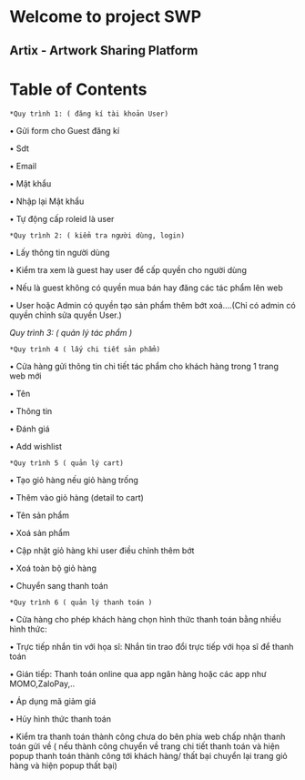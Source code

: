# Welcome to project SWP 
## Artix - Artwork Sharing Platform
# Table of Contents

    *Quy trình 1: ( đăng kí tài khoản User)

• Gửi form cho Guest đăng kí

• Sdt

• Email

• Mật khẩu

• Nhập lại Mật khẩu

• Tự động cấp roleid là user

    *Quy trình 2: ( kiểm tra người dùng, login)

• Lấy thông tin người dùng

• Kiểm tra xem là guest hay user để cấp quyền cho người dùng

• Nếu là guest không có quyền mua bán hay đăng các tác phẩm lên web

• User hoặc Admin có quyền tạo sản phẩm thêm bớt xoá….(Chỉ có admin có quyền chỉnh sửa quyền User.)


*Quy trình 3: ( quản lý tác phẩm )*

    *Quy trình 4 ( lấy chi tiết sản phẩm)

• Cửa hàng gửi thông tin chi tiết tác phẩm cho khách hàng trong 1 trang web mới

• Tên

• Thông tin

• Đánh giá

• Add wishlist

    *Quy trình 5 ( quản lý cart)

• Tạo giỏ hàng nếu giỏ hàng trống

• Thêm vào giỏ hàng (detail to cart)

• Tên sản phẩm

• Xoá sản phẩm

• Cập nhật giỏ hàng khi user điều chỉnh thêm bớt

• Xoá toàn bộ giỏ hàng

• Chuyển sang thanh toán

    *Quy trình 6 ( quản lý thanh toán )

• Cửa hàng cho phép khách hàng chọn hình thức thanh toán bằng nhiều hình thức:

• Trực tiếp nhắn tin với họa sĩ: Nhắn tin trao đổi trực tiếp với họa sĩ để thanh toán

• Gián tiếp: Thanh toán online qua app ngân hàng hoặc các app như MOMO,ZaloPay,..

• Áp dụng mã giảm giá

• Hủy hình thức thanh toán

• Kiểm tra thanh toán thành công chưa do bên phía web chấp nhận thanh toán gửi về ( nếu thành công chuyển về trang chi tiết thanh toán và hiện popup thanh toán thành công tới khách hàng/ thất bại chuyển lại trang giỏ hàng và hiện popup thất bại)
